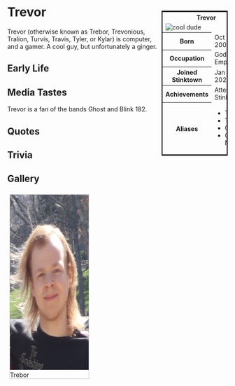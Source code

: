
<div style="width: 100%">
  <div style="float:right; width:30%; border:2px solid black padding-left=10px">
    <table style="border:2px solid black">
      <tbody>
        <tr>
          <th colspan="2" style="text-align=center">Trevor</th>
        </tr>
        <tr>
          <td colspan="2">
            <img src="/assets/images/Trevor-Cool.jpg" alt="cool dude">
          </td>
        </tr>
        <tr>
          <th>Born</th>
          <td>Oct 10, 2000</td>
        </tr>
        <tr>
          <th>Occupation</th>
          <td>Godfathers Employee</td>
        </tr>
        <tr>
          <th>Joined Stinktown</th>
          <td>Jan 12, 2020</td>
        </tr>
        <tr>
          <th>Achievements</th>
          <td>Attended Stinkcon I</td>
        </tr>
        <tr>
          <th>Aliases</th>
          <td>
            <ul>
              <li>Tralion</li>
              <li>Traz</li>
              <li>Crevice</li>
              <li>Greasy Nutwax</li>
            </ul>
          </td>
        </tr>
      </tbody>
    </table>
  </div>
  <h1>Trevor</h1>
  <p>Trevor (otherwise known as Trebor, Trevonious, Tralion, Turvis, Travis, Tyler, or Kylar) is computer, and a gamer. A cool guy, but unfortunately a ginger.</p>
  
  <h2>Early Life</h2>
  <p></p>
  
  <h2>Media Tastes</h2>
  <p>Trevor is a fan of the bands Ghost and Blink 182.</p>
  
  <h2>Quotes</h2>

  <h2>Trivia</h2>
<!--Gallery Section-->
  <h2>Gallery</h2>
  <style>
  div.gallery {
    margin: 5px;
    border: 1px solid #ccc;
    float: left;
    width: 180px;
  }

  div.gallery:hover {
    border: 1px solid #777;
  }

  div.gallery img {
    width: 100%;
    height: auto;
  }

  div.desc {
    padding: 15px;
    text-align: center;
  }
  </style>
  <div class="gallery">
    <a target="_blank" href="/assets/images/Trevor-Profile.jpg">
    <img src="/assets/images/Trevor-Profile.jpg" alt="Trevor" width="600" height="400">
    </a>
    <div class="desc">Trebor</div>
  </div>
</div>
<div style="clear:both"></div>
